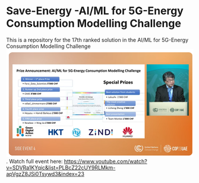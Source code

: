 # Save-Energy -AI/ML for 5G-Energy Consumption Modelling Challenge

This is a repository for the 17th ranked solution in the AI/ML for 5G-Energy Consumption Modelling Challenge
![Final Results for the Challenge](COP28_(2023)_ML_5G_ENERGY_CONSUMPTION_CHALLENGE.png). Watch full event here: https://www.youtube.com/watch?v=SDVRa1KYqic&list=PLBcZ22cUY9RLMkm-apVgzZ8JSi0Tsywd3&index=23
